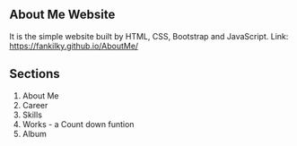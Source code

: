 ## About Me Website
It is the simple website built by HTML, CSS, Bootstrap and JavaScript.
Link: https://fankilky.github.io/AboutMe/

## Sections
1. About Me
2. Career
3. Skills
4. Works - a Count down funtion
5. Album
